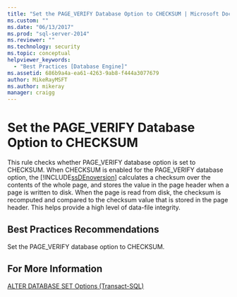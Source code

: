 ```yaml
---
title: "Set the PAGE_VERIFY Database Option to CHECKSUM | Microsoft Docs"
ms.custom: ""
ms.date: "06/13/2017"
ms.prod: "sql-server-2014"
ms.reviewer: ""
ms.technology: security
ms.topic: conceptual
helpviewer_keywords: 
  - "Best Practices [Database Engine]"
ms.assetid: 686b9a4a-ea61-4263-9ab8-f444a3077679
author: MikeRayMSFT
ms.author: mikeray
manager: craigg
---
```

# Set the PAGE_VERIFY Database Option to CHECKSUM
  This rule checks whether PAGE_VERIFY database option is set to CHECKSUM. When CHECKSUM is enabled for the PAGE_VERIFY database option, the [!INCLUDE[ssDEnoversion](../../includes/ssdenoversion-md.md)] calculates a checksum over the contents of the whole page, and stores the value in the page header when a page is written to disk. When the page is read from disk, the checksum is recomputed and compared to the checksum value that is stored in the page header. This helps provide a high level of data-file integrity.  
  
## Best Practices Recommendations  
 Set the PAGE_VERIFY database option to CHECKSUM.  
  
## For More Information  
 [ALTER DATABASE SET Options &#40;Transact-SQL&#41;](/sql/t-sql/statements/alter-database-transact-sql-set-options)  
  
  
